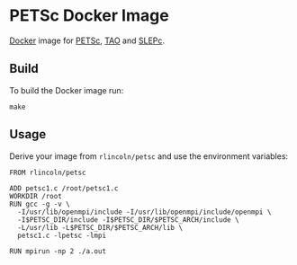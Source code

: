 PETSc Docker Image
==================

[Docker][docker] image for [PETSc][petsc], [TAO][tao] and [SLEPc][slepc].

Build
-----

To build the Docker image run:

    make

Usage
-----

Derive your image from `rlincoln/petsc` and use the environment variables:

    FROM rlincoln/petsc

    ADD petsc1.c /root/petsc1.c
    WORKDIR /root
    RUN gcc -g -v \
      -I/usr/lib/openmpi/include -I/usr/lib/openmpi/include/openmpi \
      -I$PETSC_DIR/include -I$PETSC_DIR/$PETSC_ARCH/include \
      -L/usr/lib -L$PETSC_DIR/$PETSC_ARCH/lib \
      petsc1.c -lpetsc -lmpi

    RUN mpirun -np 2 ./a.out

[docker]: https://www.docker.com/
[petsc]: http://www.mcs.anl.gov/petsc/
[tao]: http://www.mcs.anl.gov/research/projects/tao/
[slepc]: http://www.grycap.upv.es/slepc/

